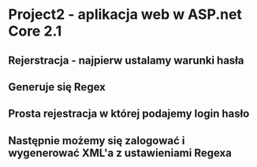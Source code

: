 # Project2 - aplikacja web w ASP.net Core 2.1

## Rejerstracja - najpierw ustalamy warunki hasła 
## Generuje się Regex
## Prosta rejestracja w której podajemy login hasło 
## Następnie możemy się zalogować i wygenerować XML'a z ustawieniami Regexa 